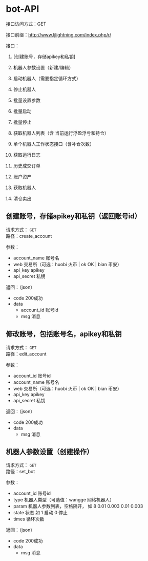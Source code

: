# bot-API
接口访问方式：GET

接口前缀：http://www.ljlightning.com/index.php/r/

接口：  
  1. [创建账号，存储apikey和私钥]  

  2. 机器人参数设置（新建/编辑）

  3. 启动机器人（需要指定循环方式）

  4. 停止机器人

  5. 批量设置参数

  6. 批量启动

  7. 批量停止

  8. 获取机器人列表（含 当前运行浮盈浮亏和持仓）

  9. 单个机器人工作状态接口（含补仓次数）

  10. 获取运行日志

  11. 历史成交订单

  12. 账户资产

  13. 获取机器人

  14. 清仓卖出

## 创建账号，存储apikey和私钥（返回账号id）
请求方式： `GET`  
路径：create_account 

参数：  
  * account_name 账号名  
  * web 交易所（可选：huobi 火币 | ok OK | bian 币安）  
  * api_key apikey  
  * api_secret 私钥  
  
返回：（json）  
  * code  200成功  
  * data  
    * account_id 账号id  
    * msg 消息  
      
修改账号，包括账号名，apikey和私钥
--------
请求方式： `GET`  
路径：edit_account 

参数：  
  * account_id 账号id    
  * account_name 账号名  
  * web 交易所（可选：huobi 火币 | ok OK | bian 币安）  
  * api_key apikey  
  * api_secret 私钥  
  
返回：（json）  
  * code  200成功  
  * data  
    * msg 消息  
    
机器人参数设置（创建操作）
--------
请求方式： `GET`  
路径：set_bot   

参数：  
  * account_id 账号id    
  * type 机器人类型（可选值：wangge 网格机器人）  
  * param 机器人参数列表，空格隔开， 如 8 0.01 0.003 0.01 0.003    
  * state 状态 如 1 启动 0 停止  
  * times 循环次数  
  
返回：（json）  
  * code  200成功  
  * data  
    * msg 消息  
